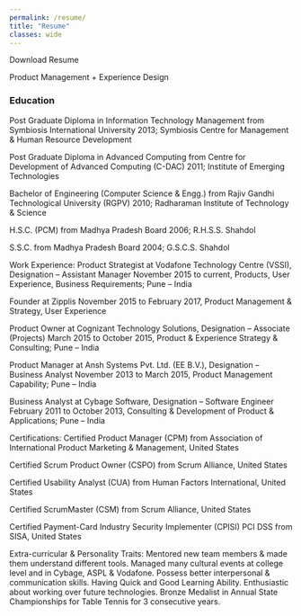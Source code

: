 ```yaml
---
permalink: /resume/
title: "Resume"
classes: wide
---
```


Download Resume

Product Management + Experience Design

<h3>Education</h3>
Post Graduate Diploma in Information Technology Management from Symbiosis International University 
2013; Symbiosis Centre for Management & Human Resource Development 

Post Graduate Diploma in Advanced Computing from Centre for Development of Advanced Computing (C-DAC) 
2011; Institute of Emerging Technologies 

Bachelor of Engineering (Computer Science & Engg.) from Rajiv Gandhi Technological University (RGPV) 
2010; Radharaman Institute of Technology & Science 

H.S.C. (PCM) from Madhya Pradesh Board 
2006; R.H.S.S. Shahdol 

S.S.C. from Madhya Pradesh Board 
2004; G.S.C.S. Shahdol 

Work Experience: 
Product Strategist at Vodafone Technology Centre (VSSI), Designation – Assistant Manager 
November 2015 to current, Products, User Experience, Business Requirements; Pune – India 

Founder at Zipplis 
November 2015 to February 2017, Product Management & Strategy, User Experience 

Product Owner at Cognizant Technology Solutions, Designation – Associate (Projects) 
March 2015 to October 2015, Product & Experience Strategy & Consulting; Pune – India 

Product Manager at Ansh Systems Pvt. Ltd. (EE B.V.), Designation – Business Analyst 
November 2013 to March 2015, Product Management Capability; Pune – India 

Business Analyst at Cybage Software, Designation – Software Engineer 
February 2011 to October 2013, Consulting & Development of Product & Applications; Pune – India 

Certifications: 
Certified Product Manager (CPM) 
from Association of International Product Marketing & Management, United States 

Certified Scrum Product Owner (CSPO) 
from Scrum Alliance, United States 

Certified Usability Analyst (CUA) 
from Human Factors International, United States 

Certified ScrumMaster (CSM) 
from Scrum Alliance, United States 

Certified Payment-Card Industry Security Implementer (CPISI) 
PCI DSS from SISA, United States 

Extra-curricular & Personality Traits: 
Mentored new team members & made them understand different tools. 
Managed many cultural events at college level and in Cybage, ASPL & Vodafone. 
Possess better interpersonal & communication skills. 
Having Quick and Good Learning Ability. 
Enthusiastic about working over future technologies. 
Bronze Medalist in Annual State Championships for Table Tennis for 3 consecutive years.
